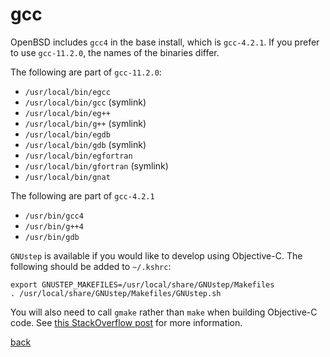 <!--
title: gcc and GNUstep
description: Information on using recent gcc versions
author: gbmor
-->

# gcc

OpenBSD includes `gcc4` in the base install, which is `gcc-4.2.1`.
If you prefer to use `gcc-11.2.0`, the names of the binaries differ.

The following are part of `gcc-11.2.0`:

* `/usr/local/bin/egcc`
* `/usr/local/bin/gcc` (symlink)
* `/usr/local/bin/eg++`
* `/usr/local/bin/g++` (symlink)
* `/usr/local/bin/egdb`
* `/usr/local/bin/gdb` (symlink)
* `/usr/local/bin/egfortran`
* `/usr/local/bin/gfortran` (symlink)
* `/usr/local/bin/gnat`

The following are part of `gcc-4.2.1`

* `/usr/bin/gcc4`
* `/usr/bin/g++4`
* `/usr/bin/gdb`

`GNUstep` is available if you would like to develop using Objective-C. The
following should be added to `~/.kshrc`:

```
export GNUSTEP_MAKEFILES=/usr/local/share/GNUstep/Makefiles
. /usr/local/share/GNUstep/Makefiles/GNUstep.sh
```

You will also need to call `gmake` rather than `make` when building Objective-C
code. See [this StackOverflow post](https://stackoverflow.com/questions/14441852/how-to-build-gnustep-programs-on-openbsd)
for more information.

[back](/)

